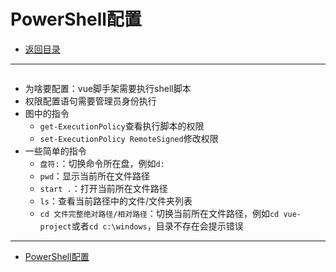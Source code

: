 # PowerShell配置

- [返回目录](./README.md)

---

<section class="img-flex-box" >
  <section><img class="lazy-image" data-src="../../images/webfront/powershell/powershell-0001.png" alt=""></section>
  <section><img class="lazy-image" data-src="../../images/webfront/powershell/powershell-0002.png" alt=""></section>
  <section><img class="lazy-image" data-src="../../images/webfront/powershell/powershell-0003.png" alt=""></section>
  <section><img class="lazy-image" data-src="../../images/webfront/powershell/powershell-0004.png" alt=""></section>
  <section><img class="lazy-image" data-src="../../images/webfront/powershell/powershell-0005.png" alt=""></section>
</section>

- 为啥要配置：vue脚手架需要执行shell脚本
- 权限配置语句需要管理员身份执行
- 图中的指令
  - `get-ExecutionPolicy`查看执行脚本的权限
  - `set-ExecutionPolicy RemoteSigned`修改权限
- 一些简单的指令
  - `盘符:`：切换命令所在盘，例如`d:`
  - `pwd`：显示当前所在文件路径
  - `start .`：打开当前所在文件路径
  - `ls`：查看当前路径中的文件/文件夹列表
  - `cd 文件完整绝对路径/相对路径`：切换当前所在文件路径，例如`cd vue-project`或者`cd c:\windows`，目录不存在会提示错误

---

- [PowerShell配置](#powershell配置)

<!-- js处理背景和css样式 -->
<script type="module" src="/js/github.js"></script>
